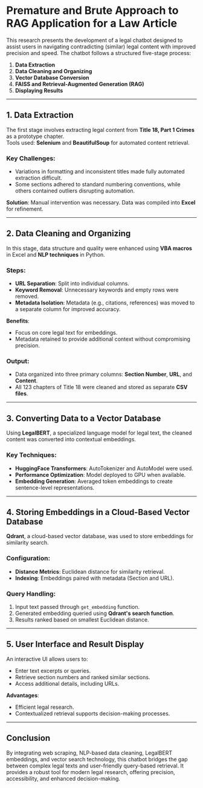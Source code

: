 # Premature and Brute Approach to RAG Application for a Law Article

This research presents the development of a legal chatbot designed to assist users in navigating contradicting (similar) legal content with improved precision and speed. The chatbot follows a structured five-stage process:

1. **Data Extraction**
2. **Data Cleaning and Organizing**
3. **Vector Database Conversion**
4. **FAISS and Retrieval-Augmented Generation (RAG)**
5. **Displaying Results**

---

## 1. Data Extraction

The first stage involves extracting legal content from **Title 18, Part 1 Crimes** as a prototype chapter.  
Tools used: **Selenium** and **BeautifulSoup** for automated content retrieval.  

### Key Challenges:
- Variations in formatting and inconsistent titles made fully automated extraction difficult.
- Some sections adhered to standard numbering conventions, while others contained outliers disrupting automation.

**Solution**: Manual intervention was necessary. Data was compiled into **Excel** for refinement.

---

## 2. Data Cleaning and Organizing

In this stage, data structure and quality were enhanced using **VBA macros** in Excel and **NLP techniques** in Python.

### Steps:
- **URL Separation**: Split into individual columns.
- **Keyword Removal**: Unnecessary keywords and empty rows were removed.
- **Metadata Isolation**: Metadata (e.g., citations, references) was moved to a separate column for improved accuracy.

**Benefits**:
- Focus on core legal text for embeddings.
- Metadata retained to provide additional context without compromising precision.

### Output:
- Data organized into three primary columns: **Section Number**, **URL**, and **Content**.
- All 123 chapters of Title 18 were cleaned and stored as separate **CSV files**.

---

## 3. Converting Data to a Vector Database

Using **LegalBERT**, a specialized language model for legal text, the cleaned content was converted into contextual embeddings.

### Key Techniques:
- **HuggingFace Transformers**: AutoTokenizer and AutoModel were used.
- **Performance Optimization**: Model deployed to GPU when available.
- **Embedding Generation**: Averaged token embeddings to create sentence-level representations.

---

## 4. Storing Embeddings in a Cloud-Based Vector Database

**Qdrant**, a cloud-based vector database, was used to store embeddings for similarity search.

### Configuration:
- **Distance Metrics**: Euclidean distance for similarity retrieval.
- **Indexing**: Embeddings paired with metadata (Section and URL).

### Query Handling:
1. Input text passed through `get_embedding` function.
2. Generated embedding queried using **Qdrant's search function**.
3. Results ranked based on smallest Euclidean distance.

---

## 5. User Interface and Result Display

An interactive UI allows users to:
- Enter text excerpts or queries.
- Retrieve section numbers and ranked similar sections.
- Access additional details, including URLs.

**Advantages**:
- Efficient legal research.
- Contextualized retrieval supports decision-making processes.

---

## Conclusion

By integrating web scraping, NLP-based data cleaning, LegalBERT embeddings, and vector search technology, this chatbot bridges the gap between complex legal texts and user-friendly query-based retrieval. It provides a robust tool for modern legal research, offering precision, accessibility, and enhanced decision-making.

